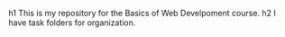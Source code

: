 h1 This is my repository for the Basics of Web Develpoment course.
h2 I have task folders for organization.
